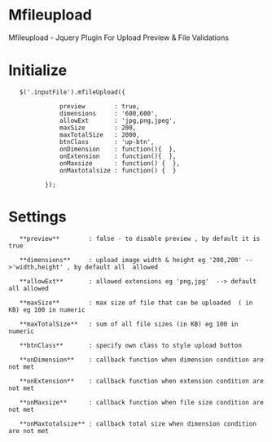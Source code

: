 Mfileupload
===========

Mfileupload - Jquery Plugin For Upload Preview &amp; File Validations


Initialize
==========

       $('.inputFile').mfileUpload({
                 
                  preview        : true, 
                  dimensions     : '600,600',
                  allowExt       : 'jpg,png,jpeg',
                  maxSize        : 200,   
                  maxTotalSize   : 2000, 
                  btnClass       : 'up-btn', 
                  onDimension    : function(){  },
                  onExtension    : function(){  },
                  onMaxsize      : function() {  },
                  onMaxtotalsize : function() {  }
                  
              });

Settings
========

       **preview**        : false - to disable preview , by default it is true
       
       **dimensions**     : upload image width & height eg '200,200' -->'width,height' , by default all  allowed
       
       **allowExt**       : allowed extensions eg 'png,jpg'  --> default all allowed
       
       **maxSize**        : max size of file that can be uploaded  ( in KB) eg 100 in numeric
       
       **maxTotalSize**   : sum of all file sizes (in KB) eg 100 in numeric
       
       **btnClass**       : specify own class to style upload button
       
       **onDimension**    : callback function when dimension condition are not met
       
       **onExtension**    : callback function when extension condition are not met
       
       **onMaxsize**      : callback function when file size condition are not met
       
       **onMaxtotalsize** : callback total size when dimension condition are not met
